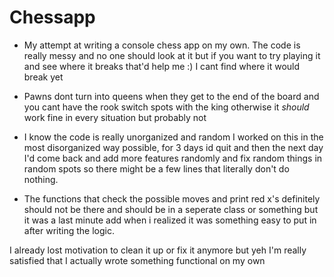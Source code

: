 # Chessapp
- My attempt at writing a console chess app on my own. The code is really messy and no one should look at it but if you want to try playing it and see where it breaks that'd help me :) I cant find where it would break yet

- Pawns dont turn into queens when they get to the end of the board and you cant have the rook switch spots with the king otherwise it *should* work fine in every situation but probably not

- I know the code is really unorganized and random I worked on this in the most disorganized way possible, for 3 days id quit and then the next day I'd come back and add more features randomly and fix random things in random spots so there might be a few lines that literally don't do nothing. 

- The functions that check the possible moves and print red x's definitely should not be there and should be in a seperate class or something but it was a last minute add when i realized it was something easy to put in after writing the logic.

I already lost motivation to clean it up or fix it anymore but yeh I'm really satisfied that I actually wrote something functional on my own
